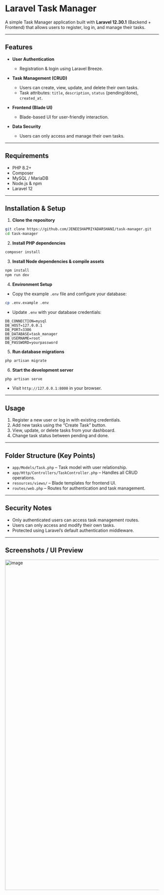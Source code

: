 # Laravel Task Manager

A simple Task Manager application built with **Laravel 12.30.1** (Backend + Frontend) that allows users to register, log in, and manage their tasks.

---

## Features

* **User Authentication**

  * Registration & login using Laravel Breeze.
* **Task Management (CRUD)**

  * Users can create, view, update, and delete their own tasks.
  * Task attributes: `title`, `description`, `status` (pending/done), `created_at`.
* **Frontend (Blade UI)**

  * Blade-based UI for user-friendly interaction.
* **Data Security**

  * Users can only access and manage their own tasks.

---

## Requirements

* PHP 8.2+
* Composer
* MySQL / MariaDB
* Node.js & npm 
* Laravel 12

---

## Installation & Setup

1. **Clone the repository**

```bash
git clone https://github.com/JENEESHAPRIYADARSHANI/task-manager.git
cd task-manager
```

2. **Install PHP dependencies**

```bash
composer install
```

3. **Install Node dependencies & compile assets**

```bash
npm install
npm run dev
```

4. **Environment Setup**

* Copy the example `.env` file and configure your database:

```bash
cp .env.example .env
```

* Update `.env` with your database credentials:

```
DB_CONNECTION=mysql
DB_HOST=127.0.0.1
DB_PORT=3306
DB_DATABASE=task_manager
DB_USERNAME=root
DB_PASSWORD=yourpassword
```

5. **Run database migrations**

```bash
php artisan migrate
```

6. **Start the development server**

```bash
php artisan serve
```

* Visit `http://127.0.0.1:8000` in your browser.

---

## Usage

1. Register a new user or log in with existing credentials.
2. Add new tasks using the “Create Task” button.
3. View, update, or delete tasks from your dashboard.
4. Change task status between pending and done.

---

## Folder Structure (Key Points)

* `app/Models/Task.php` – Task model with user relationship.
* `app/Http/Controllers/TaskController.php` – Handles all CRUD operations.
* `resources/views/` – Blade templates for frontend UI.
* `routes/web.php` – Routes for authentication and task management.

---

## Security Notes

* Only authenticated users can access task management routes.
* Users can only access and modify their own tasks.
* Protected using Laravel’s default authentication middleware.

---

## Screenshots / UI Preview

<img width="1920" height="1080" alt="image" src="https://github.com/user-attachments/assets/40bd9101-22e0-42f4-a6f9-2bfeea7985ea" />

